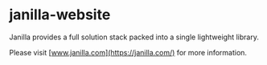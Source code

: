 # janilla-website

Janilla provides a full solution stack packed into a single lightweight library.

Please visit [www.janilla.com](https://janilla.com/) for more information.
